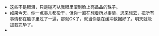 - 这些不是眼泪，只是碰巧从我眼里滚到脸上亮晶晶的珠子。
- 如果今天，你一点事儿都没干，但你一直在想着所以事情，思来想去，把所有事情都在脑子里过了一遍，那就OK了，就当你是在缓冲数据好了。明天就能加载完毕了。
- 